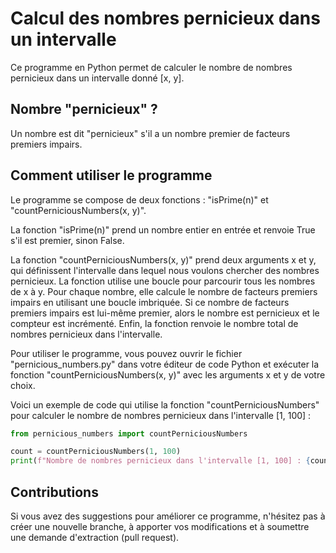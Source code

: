 # Calcul des nombres pernicieux dans un intervalle

Ce programme en Python permet de calculer le nombre de nombres pernicieux dans un intervalle donné [x, y]. 

## Nombre "pernicieux" ? 

Un nombre est dit "pernicieux" s'il a un nombre premier de facteurs premiers impairs.

## Comment utiliser le programme

Le programme se compose de deux fonctions : "isPrime(n)" et "countPerniciousNumbers(x, y)".

La fonction "isPrime(n)" prend un nombre entier en entrée et renvoie True s'il est premier, sinon False.

La fonction "countPerniciousNumbers(x, y)" prend deux arguments x et y, qui définissent l'intervalle dans lequel nous voulons chercher des nombres pernicieux. 
La fonction utilise une boucle pour parcourir tous les nombres de x à y. Pour chaque nombre, elle calcule le nombre de facteurs premiers impairs en utilisant une boucle imbriquée. Si ce nombre de facteurs premiers impairs est lui-même premier, alors le nombre est pernicieux et le compteur est incrémenté. Enfin, la fonction renvoie le nombre total de nombres pernicieux dans l'intervalle.

Pour utiliser le programme, vous pouvez ouvrir le fichier "pernicious_numbers.py" dans votre éditeur de code Python et exécuter la fonction "countPerniciousNumbers(x, y)" avec les arguments x et y de votre choix.

Voici un exemple de code qui utilise la fonction "countPerniciousNumbers" pour calculer le nombre de nombres pernicieux dans l'intervalle [1, 100] :

```python
from pernicious_numbers import countPerniciousNumbers

count = countPerniciousNumbers(1, 100)
print(f"Nombre de nombres pernicieux dans l'intervalle [1, 100] : {count}")
```

## Contributions
Si vous avez des suggestions pour améliorer ce programme, n'hésitez pas à créer une nouvelle branche, à apporter vos modifications et à soumettre une demande d'extraction (pull request).
